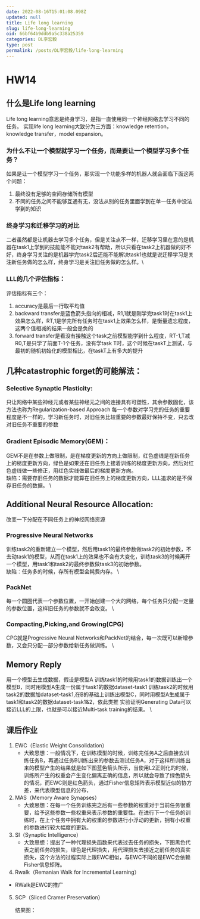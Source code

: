 ```yaml
---
date: 2022-08-16T15:01:08.098Z
updated: null
title: Life long learning
slug: life-long-learning
oid: 66bf64b9ddb9a5c338a25359
categories: DL李宏毅
type: post
permalink: /posts/DL李宏毅/life-long-learning
---
```



# HW14

## 什么是Life long learning

Life long learning意思是终身学习，是指一直使用同一个神经网络去学习不同的任务。
实现life long learning大致分为三方面：knowledge retention，knowledge transfer，model expansion。

### 为什么不让一个模型就学习一个任务，而是要让一个模型学习多个任务？

如果是让一个模型学习一个任务，那实现一个功能多样的机器人就会面临下面这两个问题：

1. 最终没有足够的空间存储所有模型
2. 不同的任务之间不能够互通有无，没法从别的任务里面学到在单一任务中没法学到的知识

### 终身学习和迁移学习的对比

二者虽然都是让机器去学习多个任务，但是关注点不一样，迁移学习里在意的是机器在task1上学到的技能能不能对task2有帮助，所以只看在task2上机器做的好不好，终身学习关注的是机器学完task2后还能不能解决task1也就是说迁移学习是关注新任务做的怎么样，终身学习是关注旧任务做的怎么样。\


### LLL的几个评估指标：

评估指标有三个：

1. accuracy是最后一行取平均值
2. backward transfer是蓝色箭头指向的相减，R1,1就是刚学完task1时在task1上效果怎么样，RT,1是学完所有任务时在task1上效果怎么样，是衡量遗忘程度，这两个值相减的结果一般会是负的
3. forward transfer是看没有接触这个task之前模型能学到什么程度，RT-1,T减R0,T是只学了前面T-1个任务，没有学task T时，这个时候在taskT上测试，与最初的随机初始化的模型相比，在taskT上有多大的提升


## 几种catastrophic forget的可能解法：

###  Selective Synaptic Plasticity: 

只让网络中某些神经元或者某些神经元之间的连接具有可塑性，其余参数固化，该方法也称为Regularization-based Approach
每一个参数对学习完的任务的重要程度是不一样的，学习新任务时，对旧任务比较重要的参数最好保持不变，只去改对旧任务不重要的参数

### Gradient Episodic Memory(GEM)：

GEM不是在参数上做限制，是在梯度更新的方向上做限制，红色虚线是在新任务上的梯度更新方向，绿色是如果还在旧任务上接着训练的梯度更新方向，然后对红色虚线做一些修正，用红色实线做最后的梯度更新方向。 \
缺陷：需要存旧任务的数据才能算在旧任务上的梯度更新方向，LLL追求的是不保存旧任务的数据。 \


##  Additional Neural Resource Allocation:

改变一下分配在不同任务上的神经网络资源

### Progressive Neural Networks

训练task2的重新建立一个模型，然后用task1的最终参数做task2的初始参数，不去动task1的模型，从而在task1上的效果也不会有大变化，训练task3的时候再开一个模型，用task1和task2的最终参数做task3的初始参数。 \
缺陷：任务多的时候，存所有模型会耗费内存。 \


### PackNet

每一个圆圈代表一个参数位置，一开始创建一个大的网络，每个任务只分配一定量的参数位置，这样旧任务的参数就不会改变。 \


### Compacting,Picking,and Growing(CPG)

CPG就是Progressive Neural Networks和PackNet的结合，每一次既可以新增参数，又会只分配一部分参数给新任务做训练。 \


## Memory Reply

用一个模型去生成数据，假设是模型A
训练task1的时候用task1的数据训练出一个模型B，同时用模型A生成一份属于task1的数据dataset-task1
训练task2的时候用task2的数据加dataset-task1,在B的基础上训练出模型C，同时用模型A生成属于task1和task2的数据dataset-task1&2，依此类推
实验证明Generating Data可以接近LLL的上限，也就是可以接近Multi-task training的结果。 \


## 课后作业

1. EWC（Elastic Weight Consolidation）
   - 大致思想：一般情况下，在训练模型的时候，训练完任务A之后直接去训练任务B，再通过任务B训练出来的参数去测试任务A，对于这样所训练出来的模型产生的结果就是如下图蓝色箭头所示，当使用L2正则化的时候，训练所产生的权重会产生变化偏离正确的信息，所以就会导致了绿色箭头的情况，而EWC则是红色箭头，通过Fisher信息矩阵表示模型近似的协方差，来代表模型信息的分布，
2. MAS（Memory Aware Synapses）
   - 大致思想：在每一个任务训练完之后有一些参数的权重对于当前任务很重要，给予这些参数一些权重来表示参数的重要性。在进行下一个任务的训练时，在上个任务中拥有大的权重的参数进行小浮动的更新，拥有小权重的参数进行较大幅度的更新。
3. SI（Synaptic Intelligence）
   - 大致思想：提出了一种代理损失函数来代表过去任务的损失，下图黑色代表之前任务的损失，绿色是代理损失，用代理损失去接近之前任务的真实损失，这个方法的过程实际上跟EWC相似，与EWC不同的是EWC会依赖Fisher信息矩阵。
4. Rwalk（Remanian Walk for Incremental Learning）

- RWalk是EWC的推广

5. SCP（Sliced Cramer Preservation）

   结果图：